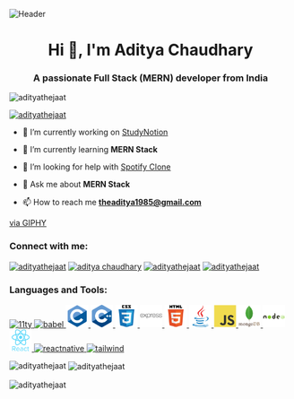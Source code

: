 ![Header](https://github.com/AdityaTheJaat/AdityaTheJaat/blob/main/header.png)
<h1 align="center">Hi 👋, I'm Aditya Chaudhary</h1>
<h3 align="center">A passionate Full Stack (MERN) developer from India</h3>


<p align="left"> <img src="https://komarev.com/ghpvc/?username=adityathejaat&label=Profile%20views&color=0e75b6&style=flat" alt="adityathejaat" /> </p>

<p align="left"> <a href="https://twitter.com/adityathejaat" target="blank"><img src="https://img.shields.io/twitter/follow/adityathejaat?logo=twitter&style=for-the-badge" alt="adityathejaat" /></a> </p>

- 🔭 I’m currently working on [StudyNotion](https://studynotion-edtech-project.vercel.app/)

- 🌱 I’m currently learning **MERN Stack**

- 🤝 I’m looking for help with [Spotify Clone](https://spotify-clone-frontend-puce.vercel.app/)

- 💬 Ask me about **MERN Stack**

- 📫 How to reach me **theaditya1985@gmail.com**
<p><a href="https://giphy.com/gifs/computador-gu-tecnology-bGgsc5mWoryfgKBx1u">via GIPHY</a></p>
<h3 align="left">Connect with me:</h3>
<p align="left">
<a href="https://twitter.com/adityathejaat" target="blank"><img align="center" src="https://raw.githubusercontent.com/rahuldkjain/github-profile-readme-generator/master/src/images/icons/Social/twitter.svg" alt="adityathejaat" height="30" width="40" /></a>
<a href="https://linkedin.com/in/aditya chaudhary" target="blank"><img align="center" src="https://raw.githubusercontent.com/rahuldkjain/github-profile-readme-generator/master/src/images/icons/Social/linked-in-alt.svg" alt="aditya chaudhary" height="30" width="40" /></a>
<a href="https://instagram.com/adityathejaat" target="blank"><img align="center" src="https://raw.githubusercontent.com/rahuldkjain/github-profile-readme-generator/master/src/images/icons/Social/instagram.svg" alt="adityathejaat" height="30" width="40" /></a>
<a href="https://codeforces.com/profile/adityathejaat" target="blank"><img align="center" src="https://raw.githubusercontent.com/rahuldkjain/github-profile-readme-generator/master/src/images/icons/Social/codeforces.svg" alt="adityathejaat" height="30" width="40" /></a>
</p>

<h3 align="left">Languages and Tools:</h3>
<p align="left"> <a href="https://www.11ty.dev/" target="_blank" rel="noreferrer"> <img src="https://gist.githubusercontent.com/vivek32ta/c7f7bf583c1fb1c58d89301ea40f37fd/raw/f4c85cce5790758286b8f155ef9a177710b995df/11ty.svg" alt="11ty" width="40" height="40"/> </a> <a href="https://babeljs.io/" target="_blank" rel="noreferrer"> <img src="https://www.vectorlogo.zone/logos/babeljs/babeljs-icon.svg" alt="babel" width="40" height="40"/> </a> <a href="https://www.cprogramming.com/" target="_blank" rel="noreferrer"> <img src="https://raw.githubusercontent.com/devicons/devicon/master/icons/c/c-original.svg" alt="c" width="40" height="40"/> </a> <a href="https://www.w3schools.com/cpp/" target="_blank" rel="noreferrer"> <img src="https://raw.githubusercontent.com/devicons/devicon/master/icons/cplusplus/cplusplus-original.svg" alt="cplusplus" width="40" height="40"/> </a> <a href="https://www.w3schools.com/css/" target="_blank" rel="noreferrer"> <img src="https://raw.githubusercontent.com/devicons/devicon/master/icons/css3/css3-original-wordmark.svg" alt="css3" width="40" height="40"/> </a> <a href="https://expressjs.com" target="_blank" rel="noreferrer"> <img src="https://raw.githubusercontent.com/devicons/devicon/master/icons/express/express-original-wordmark.svg" alt="express" width="40" height="40"/> </a> <a href="https://www.w3.org/html/" target="_blank" rel="noreferrer"> <img src="https://raw.githubusercontent.com/devicons/devicon/master/icons/html5/html5-original-wordmark.svg" alt="html5" width="40" height="40"/> </a> <a href="https://www.java.com" target="_blank" rel="noreferrer"> <img src="https://raw.githubusercontent.com/devicons/devicon/master/icons/java/java-original.svg" alt="java" width="40" height="40"/> </a> <a href="https://developer.mozilla.org/en-US/docs/Web/JavaScript" target="_blank" rel="noreferrer"> <img src="https://raw.githubusercontent.com/devicons/devicon/master/icons/javascript/javascript-original.svg" alt="javascript" width="40" height="40"/> </a> <a href="https://www.mongodb.com/" target="_blank" rel="noreferrer"> <img src="https://raw.githubusercontent.com/devicons/devicon/master/icons/mongodb/mongodb-original-wordmark.svg" alt="mongodb" width="40" height="40"/> </a> <a href="https://nodejs.org" target="_blank" rel="noreferrer"> <img src="https://raw.githubusercontent.com/devicons/devicon/master/icons/nodejs/nodejs-original-wordmark.svg" alt="nodejs" width="40" height="40"/> </a> <a href="https://reactjs.org/" target="_blank" rel="noreferrer"> <img src="https://raw.githubusercontent.com/devicons/devicon/master/icons/react/react-original-wordmark.svg" alt="react" width="40" height="40"/> </a> <a href="https://reactnative.dev/" target="_blank" rel="noreferrer"> <img src="https://reactnative.dev/img/header_logo.svg" alt="reactnative" width="40" height="40"/> </a> <a href="https://tailwindcss.com/" target="_blank" rel="noreferrer"> <img src="https://www.vectorlogo.zone/logos/tailwindcss/tailwindcss-icon.svg" alt="tailwind" width="40" height="40"/> </a> </p>

<p><img align="left" src="https://github-readme-stats.vercel.app/api/top-langs?username=adityathejaat&show_icons=true&locale=en&layout=compact" alt="adityathejaat" /></p>

<p>&nbsp;<img align="center" src="https://github-readme-stats.vercel.app/api?username=adityathejaat&show_icons=true&locale=en" alt="adityathejaat" /></p>

<p><img align="center" src="https://github-readme-streak-stats.herokuapp.com/?user=adityathejaat&" alt="adityathejaat" /></p>
